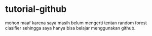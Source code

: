 # tutorial-github
mohon maaf karena saya masih belum mengerti tentan random forest clasifier sehingga saya hanya bisa belajar menggunakan github.
